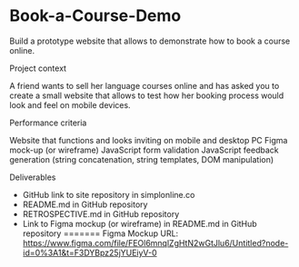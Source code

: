# Book-a-Course-Demo
Build a prototype website that allows to demonstrate how to book a course online.

Project context

A friend wants to sell her language courses online and has asked you to create a small website that allows to test how her booking process would look and feel on mobile devices.

Performance criteria

Website that functions and looks inviting on mobile and desktop PC
Figma mock-up (or wireframe)
JavaScript form validation
JavaScript feedback generation (string concatenation, string templates, DOM manipulation)

Deliverables

- GitHub link to site repository in simplonline.co
- README.md in GitHub repository
- RETROSPECTIVE.md in GitHub repository
- Link to Figma mockup (or wireframe) in README.md in GitHub repository
=======
Figma Mockup URL: https://www.figma.com/file/FEOl6mnqlZgHtN2wGtJlu6/Untitled?node-id=0%3A1&t=F3DYBpz25jYUEiyV-0

